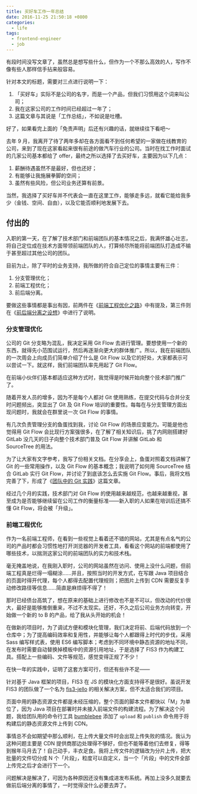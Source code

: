 ```yaml
---
title: 买好车工作一年总结
date: 2016-11-25 21:50:18 +0800
categories:
  - life
tags:
  - frontend-engineer
  - job
---
```


有段时间没写文章了，虽然总是想写些什么，但作为一个不那么高效的人，写作不像有些人那样信手拈来般容易。

针对本文的标题，需要对三点进行说明一下：

1. 「买好车」实际不是公司的名字，而是一个产品，但我们习惯用这个词来叫公司；
2. 我在这家公司的工作时间已经超过一年了；
3. 这篇文章与其说是「工作总结」，不如说是吐槽。

好了，如果看完上面的「免责声明」后还有兴趣的话，就继续往下看吧～

去年 9 月，我离开了待了两年多却在各方面看不到任何希望的一家做在线教育的公司，来到了现在这家看起来很有前途的做汽车行业的公司。当时在找工作时面试的几家公司基本都给了 offer，最终之所以选择了去买好车，主要因为以下几点：

1. 薪酬待遇虽然不是最好，但也还好；
2. 有能够让我施展拳脚的空间；
3. 虽然有些风险，但公司业务还算有前景。

当然，我选择了买好车并不代表会一直在这里工作，能够走多远，就看它能给我多少（金钱、空间、自由），以及它能否顺利地发展下去。

## 付出的

入职的第一天，在了解了技术部门和前端团队的基本情况之后，我满怀雄心壮志，将自己定位成在技术方面带领前端团队的人，打算倾尽所能将前端团队打造成不输于甚至超过其他公司的团队。

目前为止，除了平时的业务支持，我所做的符合自己定位的事情主要有三件：

1. 分支管理优化；
2. 前端工程优化；
3. 前后端分离。

要做这些事情都是事出有因，前两件在《[前端工程优化之路](/posts/engineering-problems-of-frontend-development/)》中有提及，第三件则在《[前后端分离之设想](/posts/blueprint-of-decoupling-web-architecture-with-node/)》中进行了说明。

### 分支管理优化

公司的 Git 分支略为混乱，我决定采用 Git Flow 去进行管理。要想使用一个新的东西，就得先小范围试运行，然后再逐渐向更大的群体推广。所以，我在前端团队的一次周会上向成员们简单介绍了什么是 Git Flow 以及它的好处，大家都表示可以尝试一下。就这样，我们前端团队率先用起了 Git Flow。

在前端小伙伴们基本都适应这种方式时，我觉得是时候开始向整个技术部门推广了。

随着开发人员的增多，因为不是每个人都对 Git 使用熟练，在提交代码与合并分支时问题频出，突显出了 Git 及 Git Flow 培训的重要性。每每在与分支管理方面出现问题时，我就会在群里说一次 Git Flow 的事情。

有几次负责管理分支的鱼蛋找到我，讨论 Git Flow 的场景应变能力。可能是他也觉得用 Git Flow 会比现行方案强很多，在了解了相关知识后，挑了内网刚搭建好 GitLab 没几天的日子向整个技术部门普及 Git Flow 并讲解 GitLab 和 SourceTree 的用法。

为了让大家有文字参考，我写了份相关文档。在分享会上，鱼蛋对照着文档讲解了 Git 的一些常用操作，以及 Git Flow 的基本概念；我说明了如何用 SourceTree 结合 GitLab 实行 Git Flow，并讨论了到底该怎么去实施 Git Flow。事后，我将文档完善了下，形成了《[团队中的 Git 实践](/posts/working-with-git-in-team/)》这篇文章。

经过几个月的实践，技术部门对 Git Flow 的使用越来越规范，也越来越重视，甚至成为是否能够继续留在公司工作的衡量标准——新入职的人如果在培训后还搞不懂 Git Flow，将会被「升级」。

### 前端工程优化

作为一名前端工程师，在看到一些视觉上看着还不错的网站，尤其是有点名气的公司的产品时都会习惯性地打开浏览器的开发者工具，看看这个网站的前端都使用了哪些技术，以揣测这家公司的前端团队的实力和技术栈。

毫无掩盖地说，在我刚入职时，公司的网站虽然在访问、使用上没什么问题，但前端工程真是烂得一塌糊涂……并且，按照当时的开发方式，在写跟 Java 项目结合的页面时得开代理，每个人都得去配置代理规则；把图片上传到 CDN 需要反复手动修改路径等信息……简直是麻烦得不得了！

那时已经债台高筑了，想在原来的基础上进行修改也不是不可以，但改动的代价很大，最好是能够推倒重来，不过不太现实。还好，不久之后公司业务方向转变，开始做一个新的 to B 的产品，给了我从头开始的机会！

在做新的项目时，为了调试方便和模块化管理，我们决定将前、后端代码放到一个仓库中；为了提高编码效率和复用性，并能够让每个人都跟得上时代的步伐，采用 Sass 编写样式表，使用 ES6 编写脚本；考虑到不同环境中静态资源的地址不同，在发布时需要自动替换掉模板中的资源引用地址，于是选择了 FIS3 作为构建工具。搭配上一些编码、文件等规范，感觉变得正规了不少！

在快一年的实践中，证明了这套方案可行，但还有些许不足——

针对基于 Java 框架的项目，FIS3 在 JS 的模块化方面支持得不是很好。虽说开发 FIS3 的团队做了一个名为 [fis3-jello](https://github.com/fex-team/fis3-jello) 的相关解决方案，但不太适合我们的项目。

页面中用的静态资源文件都是未经压缩的，整个页面的脚本文件都快以「M」为单位了，因为 Java 项目在部署时并未接入前端文件的构建流程。为了解决这个问题，我给团队用的命令行工具 [bumblebee](https://github.com/ourai/bumblebee) 添加了 `upload` 和 `publish` 命令用于将构建后的静态资源文件上传到 CDN。

事情总不会如期望中那么顺利，在上传大量文件时会出现上传失败的情况。我认为这种问题主要是 CDN 提供商那边处理得不够好，但也不能等着他们去修复，得等到猴年马月去了！自己动手，丰衣足食。我将上传文件的逻辑改为分片上传，把大批量的文件切分成 N 个「片段」，粒度可以自定义，当一个「片段」中的文件全部上传完之后才会进行下一个。

问题解决是解决了，可因为各种原因还没有集成进发布系统。再加上没多久就要去做前后端分离的事情了，一时觉得没什么必要去弄了。
